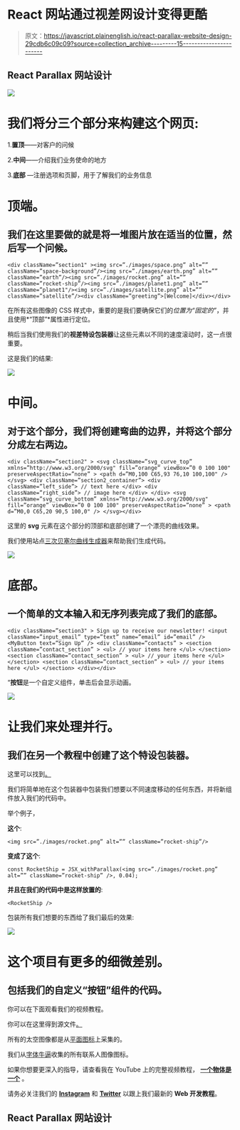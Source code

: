 # React 网站通过视差网设计变得更酷

> 原文：<https://javascript.plainenglish.io/react-parallax-website-design-29cdb6c09c09?source=collection_archive---------15----------------------->

## React Parallax 网站设计

![](img/cb834fa60f5aa68d98369762af046bec.png)

# **我们将分三个部分来构建这个网页:**

1.**置顶**——对客户的问候

2.**中间**——介绍我们业务使命的地方

3.**底部** —注册选项和页脚，用于了解我们的业务信息

# **顶端。**

## **我们在这里要做的就是将一堆图片放在适当的位置，然后写一个问候。**

```
<div className=”section1" ><img src=”./images/space.png” alt=”” className=”space-background”/><img src=”./images/earth.png” alt=”” className=”earth”/><img src=”./images/rocket.png” alt=”” className=”rocket-ship”/><img src=”./images/planet1.png” alt=”” className=”planet1"/><img src=”./images/satellite.png” alt=”” className=”satellite”/><div className=”greeting”>[Welcome]</div></div>
```

在所有这些图像的 CSS 样式中，重要的是我们要确保它们的*位置为“固定的”*，并且使用*“顶部”*属性进行定位。

稍后当我们使用我们的**视差特设包装器**让这些元素以不同的速度滚动时，这一点很重要。

这是我们的结果:

![](img/432e9d78675ce4c8af4763ae3373f616.png)

# **中间。**

## **对于这个部分，我们将创建弯曲的边界，并将这个部分分成左右两边。**

```
<div className=”section2" > <svg className=”svg_curve_top” xmlns=”http://www.w3.org/2000/svg" fill=”orange” viewBox=”0 0 100 100" preserveAspectRatio=”none” > <path d=”M0,100 C65,93 76,10 100,100" /> </svg> <div className=”section2_container”> <div className=”left_side”> // text here </div> <div className=”right_side”> // image here </div> </div> <svg className=”svg_curve_bottom” xmlns=”http://www.w3.org/2000/svg" fill=”orange” viewBox=”0 0 100 100" preserveAspectRatio=”none” > <path d=”M0,0 C65,20 90,5 100,0" /> </svg></div>
```

这里的 **svg** 元素在这个部分的顶部和底部创建了一个漂亮的曲线效果。

我们使用站点[三次贝塞尔曲线生成器](https://sean.brunnock.com/SVG/SVGPathGenerator/)来帮助我们生成代码。

![](img/fb90153cf38ecab879d8415047c01417.png)

# **底部。**

## 一个简单的文本输入和无序列表完成了我们的底部。

```
<div className=”section3" > Sign up to receive our newsletter! <input className=”input_email” type=”text” name=”email” id=”email” /> <MyButton text=”Sign Up” /> <div className=”contacts” > <section className=”contact_section” > <ul> // your items here </ul> </section> <section className=”contact_section” > <ul> // your items here </ul> </section> <section className=”contact_section” > <ul> // your items here </ul> </section> </div></div>
```

“**按钮**是一个自定义组件，单击后会显示动画。

![](img/4a9128f367b1babf68e5cbcb2e62a4dd.png)

# 让我们来处理并行。

## 我们在另一个教程中创建了这个特设包装器。

这里可以找到[。](https://medium.com/swlh/react-parallax-scrolling-web-design-solution-c9e486d98be8)

我们将简单地在这个包装器中包装我们想要以不同速度移动的任何东西，并将新组件放入我们的代码中。

举个例子，

**这个**:

```
<img src=”./images/rocket.png” alt=”” className=”rocket-ship”/>
```

**变成了这个**:

```
const RocketShip = JSX_withParallax(<img src=”./images/rocket.png” alt=”” className=”rocket-ship” />, 0.04);
```

**并且在我们的代码中是这样放置的**:

```
<RocketShip />
```

包装所有我们想要的东西给了我们最后的效果:

![](img/43d7beb8fdcf4c9d07189bc42e313e4e.png)

# 这个项目有更多的细微差别。

## **包括我们的自定义“按钮”组件的代码。**

你可以在下面观看我们的视频教程。

你可以在这里得到源文件[。](https://github.com/an-object-is-a/react-webpage-01)

所有的太空图像都是从[平面图标](https://www.flaticon.com/)上采集的。

我们从[字体牛逼](https://fontawesome.com/)收集的所有联系人图像图标。

如果你想要更深入的指导，请查看我在 YouTube 上的完整视频教程， [**一个物体是一个**](https://www.youtube.com/c/anobjectisa) 。

请务必关注我们的 [**Instagram**](https://www.instagram.com/an_object_is_a/) 和 [**Twitter**](https://twitter.com/anobjectisa1) 以跟上我们最新的 **Web 开发教程**。

## React Parallax 网站设计